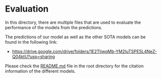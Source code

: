 # Evaluation

In this directory, there are multiple files that are used to evaluate the performance of the models from the predictions.

The predictions of our model as well as the other SOTA models can be found in the following link:
- <https://drive.google.com/drive/folders/1E2TIjwqMb-YM2IuTSPE5L4NeZ-Q04ktU?usp=sharing>


Please check the [README.md](README.md) file in the root directory for the citation information of the different models.
